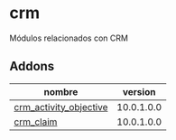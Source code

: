 crm
=========
Módulos relacionados con CRM


Addons
----------------
nombre | version
--- | ---
[crm_activity_objective](crm_activity_objective/) | 10.0.1.0.0
[crm_claim](crm_claim/) | 10.0.1.0.0
